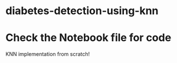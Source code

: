 # diabetes-detection-using-knn

# Check the Notebook file for code
KNN implementation from scratch!
